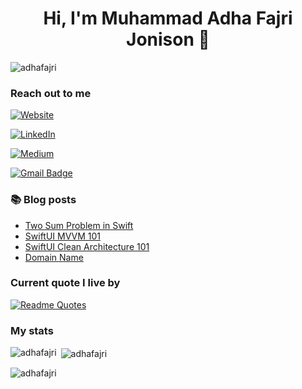<h1 align="center">Hi, I'm Muhammad Adha Fajri Jonison 👋</h1>

<p align="left"> <img src="https://komarev.com/ghpvc/?username=adhafajri&label=Profile%20views&color=0e75b6&style=flat" alt="adhafajri" /> </p>

### Reach out to me
[![Website](https://img.shields.io/badge/website-000000?style=for-the-badge&logo=About.me&logoColor=black&color=eee)](https://adhafajri.vercel.app)

[![LinkedIn](https://img.shields.io/badge/LinkedIn-0077B5?style=for-the-badge&logo=linkedin&logoColor=white)](https://www.linkedin.com/in/adhafajri/)

[![Medium](https://img.shields.io/badge/Medium-12100E?style=for-the-badge&logo=medium&logoColor=white)](https://medium.com/@adha_fajri)

[![Gmail Badge](https://img.shields.io/badge/-madhafajrij@gmail.com-c14438?style=for-the-badge&logo=Gmail&logoColor=white&link=mailto:madhafajrij@gmail.com)](mailto:madhafajrij@gmail.com) 

### 📚 Blog posts
<!-- BLOG-POST-LIST:START -->
- [Two Sum Problem in Swift](https://medium.com/@adha_fajri/leetcode-two-sum-problem-in-swift-4b1f5062d7a0?source=rss-9a4149b4b803------2)
- [SwiftUI MVVM 101](https://medium.com/@adha_fajri/swiftui-mvvm-101-8198dc3855ab?source=rss-9a4149b4b803------2)
- [SwiftUI Clean Architecture 101](https://medium.com/@adha_fajri/clean-architecture-in-swiftui-b184e0e687f8?source=rss-9a4149b4b803------2)
- [Domain Name](https://medium.com/@adha_fajri/domain-name-bfd00bdd8c33?source=rss-9a4149b4b803------2)
<!-- BLOG-POST-LIST:END -->

### Current quote I live by
[![Readme Quotes](https://quotes-github-readme.vercel.app/api?quote=We%20are%20what%20we%20repeatedly%20do.%20Excellence,%20then,%20is%20not%20an%20act%20but%20a%20habit&author="Aristotle"&type=horizontal&theme=dark)](https://github.com/piyushsuthar/github-readme-quotes)

### My stats

<p><img align="left" src="https://github-readme-stats.vercel.app/api/top-langs?username=adhafajri&show_icons=true&locale=en&layout=compact" alt="adhafajri" /></p>

<p>&nbsp;<img align="center" src="https://github-readme-stats.vercel.app/api?username=adhafajri&show_icons=true&locale=en" alt="adhafajri" /></p>

<p><img align="center" src="https://github-readme-streak-stats.herokuapp.com/?user=adhafajri&" alt="adhafajri" /></p>
